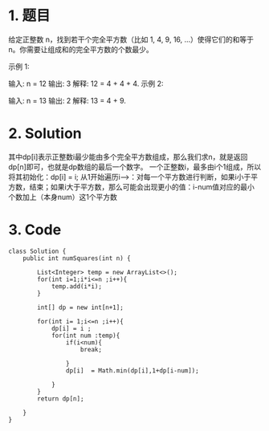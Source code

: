 # 1. 题目
给定正整数 n，找到若干个完全平方数（比如 1, 4, 9, 16, ...）使得它们的和等于 n。你需要让组成和的完全平方数的个数最少。

示例 1:

输入: n = 12
输出: 3 
解释: 12 = 4 + 4 + 4.
示例 2:

输入: n = 13
输出: 2
解释: 13 = 4 + 9.
# 2. Solution
其中dp[i]表示正整数i最少能由多个完全平方数组成，那么我们求n，就是返回dp[n]即可，也就是dp数组的最后一个数字。 
一个正整数i，最多由i个1组成，所以将其初始化：dp[i] = i; 
从1开始遍历i–>：对每一个平方数进行判断，如果i小于平方数，结束；如果i大于平方数，那么可能会出现更小的值：i-num值对应的最小个数加上（本身num）这1个平方数

# 3. Code
```
class Solution {
    public int numSquares(int n) {
        
        List<Integer> temp = new ArrayList<>();
        for(int i=1;i*i<=n ;i++){
            temp.add(i*i);
        }
        
        int[] dp = new int[n+1];
        
        for(int i= 1;i<=n ;i++){
            dp[i] = i ;
            for(int num :temp){
                if(i<num){
                    break;
                    
                }
                dp[i]  = Math.min(dp[i],1+dp[i-num]);
                
            }
        }
        return dp[n];
        
    }
}
```